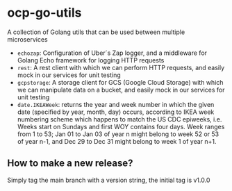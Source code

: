# ocp-go-utils
A collection of Golang utils that can be used between multiple microservices

- `echozap`: Configuration of Uber´s Zap logger, and a middleware for Golang Echo framework for logging HTTP requests
- `rest`: A rest client with which we can perform HTTP requests, and easily mock in our services for unit testing
- `gcpstorage`: A storage client for GCS (Google Cloud Storage) with which we can manipulate data on a bucket, and easily mock in our services for unit testing
- `date.IKEAWeek`: returns the year and week number in which the given date (specified by year, month, day) occurs,
  according to IKEA week numbering scheme which happens to match the US CDC epiweeks, i.e. Weeks start on Sundays
  and first WOY contains four days. Week ranges from 1 to 53; Jan 01 to Jan 03 of year n might belong to week 52 or
  53 of year n-1, and Dec 29 to Dec 31 might belong to week 1 of year n+1.

## How to make a new release?
Simply tag the main branch with a version string, the initial tag is v1.0.0
